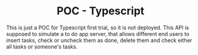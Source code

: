 <h1 align="center">POC - Typescript</h1>

This is just a POC for Typescript first trial, so it is not deployed. This API is supposed to simulate a to do app server, that allows different end users to insert tasks, check or uncheck them as done, delete them and check either all tasks or someone's tasks.